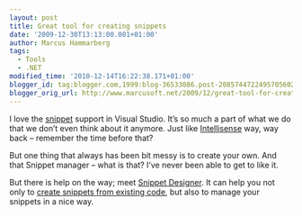 ```yaml
---
layout: post
title: Great tool for creating snippets
date: '2009-12-30T13:13:00.001+01:00'
author: Marcus Hammarberg
tags:
  - Tools
  - .NET
modified_time: '2010-12-14T16:22:38.171+01:00'
blogger_id: tag:blogger.com,1999:blog-36533086.post-2085744722495705602
blogger_orig_url: http://www.marcusoft.net/2009/12/great-tool-for-creating-snippets.html
---
```



I love the <a href="http://en.wikipedia.org/wiki/Snippet_(programming)"
target="_blank">snippet</a> support in Visual Studio. It’s so much a
part of what we do that we don’t even think about it anymore. Just like
<a href="http://en.wikipedia.org/wiki/IntelliSense"
target="_blank">Intellisense</a> way, way back – remember the time
before that?

But one thing that always has been bit messy is to create your own. And
that Snippet manager – what is that? I’ve never been able to get to like
it.

But there is help on the way; meet
<a href="http://www.codeplex.com/SnippetDesigner"
target="_blank">Snippet Designer</a>. It can help you not only to <a
href="http://www.codeplex.com/SnippetDesigner#What%20can%20the%20Snippet%20Designer%20do?"
target="_blank">create snippets from existing code</a>, but also to
manage your snippets in a nice way.
